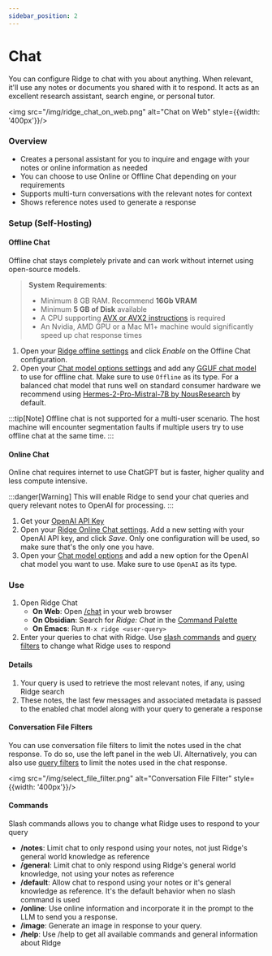 ```yaml
---
sidebar_position: 2
---
```


# Chat

You can configure Ridge to chat with you about anything. When relevant, it'll use any notes or documents you shared with it to respond. It acts as an excellent research assistant, search engine, or personal tutor.

<img src="/img/ridge_chat_on_web.png" alt="Chat on Web" style={{width: '400px'}}/>

### Overview
- Creates a personal assistant for you to inquire and engage with your notes or online information as needed
- You can choose to use Online or Offline Chat depending on your requirements
- Supports multi-turn conversations with the relevant notes for context
- Shows reference notes used to generate a response

### Setup (Self-Hosting)
#### Offline Chat
Offline chat stays completely private and can work without internet using open-source models.

> **System Requirements**:
>  - Minimum 8 GB RAM. Recommend **16Gb VRAM**
>  - Minimum **5 GB of Disk** available
>  - A CPU supporting [AVX or AVX2 instructions](https://en.wikipedia.org/wiki/Advanced_Vector_Extensions) is required
>  - An Nvidia, AMD GPU or a Mac M1+ machine would significantly speed up chat response times

1. Open your [Ridge offline settings](http://localhost:42110/server/admin/database/offlinechatprocessorconversationconfig/) and click *Enable* on the Offline Chat configuration.
2. Open your [Chat model options settings](http://localhost:42110/server/admin/database/chatmodeloptions/) and add any [GGUF chat model](https://huggingface.co/models?library=gguf) to use for offline chat. Make sure to use `Offline` as its type. For a balanced chat model that runs well on standard consumer hardware we recommend using [Hermes-2-Pro-Mistral-7B by NousResearch](https://huggingface.co/NousResearch/Hermes-2-Pro-Mistral-7B-GGUF) by default.


:::tip[Note]
Offline chat is not supported for a multi-user scenario. The host machine will encounter segmentation faults if multiple users try to use offline chat at the same time.
:::

#### Online Chat
Online chat requires internet to use ChatGPT but is faster, higher quality and less compute intensive.

:::danger[Warning]
This will enable Ridge to send your chat queries and query relevant notes to OpenAI for processing.
:::

1. Get your [OpenAI API Key](https://platform.openai.com/account/api-keys)
2. Open your [Ridge Online Chat settings](http://localhost:42110/server/admin/database/openaiprocessorconversationconfig/). Add a new setting with your OpenAI API key, and click *Save*. Only one configuration will be used, so make sure that's the only one you have.
3. Open your [Chat model options](http://localhost:42110/server/admin/database/chatmodeloptions/) and add a new option for the OpenAI chat model you want to use. Make sure to use `OpenAI` as its type.

### Use
1. Open Ridge Chat
    - **On Web**: Open [/chat](https://app.ridge.dev/chat) in your web browser
    - **On Obsidian**: Search for *Ridge: Chat* in the [Command Palette](https://help.obsidian.md/Plugins/Command+palette)
    - **On Emacs**: Run `M-x ridge <user-query>`
2. Enter your queries to chat with Ridge. Use [slash commands](#commands) and [query filters](/miscellaneous/advanced#query-filters) to change what Ridge uses to respond


#### Details
1. Your query is used to retrieve the most relevant notes, if any, using Ridge search
2. These notes, the last few messages and associated metadata is passed to the enabled chat model along with your query to generate a response

#### Conversation File Filters
You can use conversation file filters to limit the notes used in the chat response. To do so, use the left panel in the web UI. Alternatively, you can also use [query filters](/miscellaneous/advanced#query-filters) to limit the notes used in the chat response.

<img src="/img/select_file_filter.png" alt="Conversation File Filter" style={{width: '400px'}}/>

#### Commands
Slash commands allows you to change what Ridge uses to respond to your query
- **/notes**: Limit chat to only respond using your notes, not just Ridge's general world knowledge as reference
- **/general**: Limit chat to only respond using Ridge's general world knowledge, not using your notes as reference
- **/default**: Allow chat to respond using your notes or it's general knowledge as reference. It's the default behavior when no slash command is used
- **/online**: Use online information and incorporate it in the prompt to the LLM to send you a response.
- **/image**: Generate an image in response to your query.
- **/help**: Use /help to get all available commands and general information about Ridge
